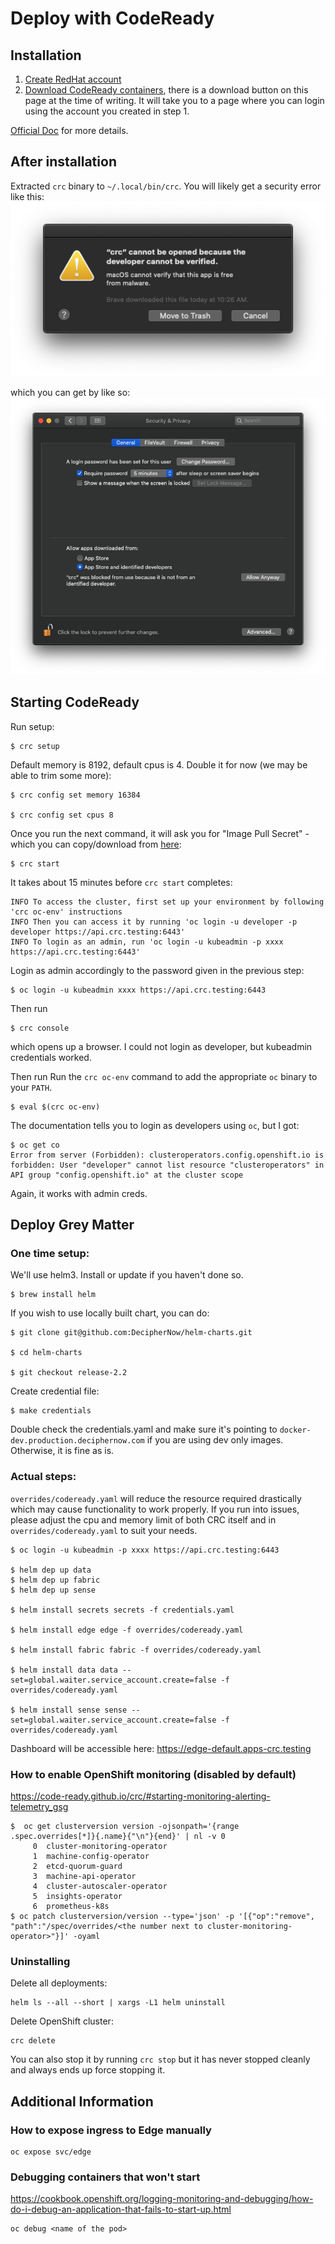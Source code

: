# Deploy with CodeReady

## Installation



1. [Create RedHat account](https://www.redhat.com/wapps/ugc/register.html?_flowId=register-flow&_flowExecutionKey=e2s1)
2. [Download CodeReady containers](https://developers.redhat.com/products/codeready-containers/overview), there is a download button on this page at the time of writing. It will take you to a page where you can login using the account you created in step 1.

[Official Doc](https://access.redhat.com/documentation/en-us/red_hat_codeready_containers/1.7/) for more details.


## After installation

Extracted `crc` binary to `~/.local/bin/crc`. You will likely get a security error like this:
![](img/codeready1.png) 

which you can get by like so:
![Screen Shot 2020-03-23 at 10.44.42 AM|569x500, 75%](img/codeready2.png) 


## Starting CodeReady

Run setup:
```
$ crc setup
```


Default memory is 8192, default cpus is 4. Double it for now (we may be able to trim some more):

```
$ crc config set memory 16384

$ crc config set cpus 8 
```


Once you run the next command, it will ask you for "Image Pull Secret" - which you can copy/download from [here](https://cloud.redhat.com/openshift/install/crc/installer-provisioned):

```
$ crc start
```



It takes about 15 minutes before `crc start` completes:

```
INFO To access the cluster, first set up your environment by following 'crc oc-env' instructions
INFO Then you can access it by running 'oc login -u developer -p developer https://api.crc.testing:6443'
INFO To login as an admin, run 'oc login -u kubeadmin -p xxxx https://api.crc.testing:6443'
```



Login as admin accordingly to the password given in the previous step:

```
$ oc login -u kubeadmin xxxx https://api.crc.testing:6443
```

Then run

```
$ crc console
```

which opens up a browser. I could not login as developer, but kubeadmin credentials worked.



Then run Run the  `crc oc-env`  command to add the appropriate  `oc`  binary to your  `PATH`.

```
$ eval $(crc oc-env)
```



The documentation tells you to login as developers using `oc`, but I got:

```
$ oc get co
Error from server (Forbidden): clusteroperators.config.openshift.io is forbidden: User "developer" cannot list resource "clusteroperators" in API group "config.openshift.io" at the cluster scope
```

Again, it works with admin creds.



## Deploy Grey Matter

### One time setup:
We'll use helm3. Install or update if you haven't done so.

```
$ brew install helm
```

If you wish to use locally built chart, you can do:

```
$ git clone git@github.com:DecipherNow/helm-charts.git

$ cd helm-charts

$ git checkout release-2.2
```

Create credential file:

```
$ make credentials
```

Double check the credentials.yaml and make sure it's pointing to `docker-dev.production.deciphernow.com` if you are using dev only images. Otherwise, it is fine as is.

### Actual steps:

`overrides/codeready.yaml` will reduce the resource required drastically which may cause functionality to work properly. If you run into issues, please adjust the cpu and memory limit of both CRC itself and in `overrides/codeready.yaml` to suit your needs.



```
$ oc login -u kubeadmin -p xxxx https://api.crc.testing:6443

$ helm dep up data
$ helm dep up fabric
$ helm dep up sense

$ helm install secrets secrets -f credentials.yaml

$ helm install edge edge -f overrides/codeready.yaml

$ helm install fabric fabric -f overrides/codeready.yaml

$ helm install data data --set=global.waiter.service_account.create=false -f overrides/codeready.yaml

$ helm install sense sense --set=global.waiter.service_account.create=false -f overrides/codeready.yaml

```

Dashboard will be accessible here:
https://edge-default.apps-crc.testing

### How to enable OpenShift monitoring (disabled by default)

https://code-ready.github.io/crc/#starting-monitoring-alerting-telemetry_gsg

```
$  oc get clusterversion version -ojsonpath='{range .spec.overrides[*]}{.name}{"\n"}{end}' | nl -v 0                                  
     0	cluster-monitoring-operator
     1	machine-config-operator
     2	etcd-quorum-guard
     3	machine-api-operator
     4	cluster-autoscaler-operator
     5	insights-operator
     6	prometheus-k8s
$ oc patch clusterversion/version --type='json' -p '[{"op":"remove", "path":"/spec/overrides/<the number next to cluster-monitoring-operator>"}]' -oyaml

```
### Uninstalling

Delete all deployments:
```
helm ls --all --short | xargs -L1 helm uninstall 
```

Delete OpenShift cluster:
```
crc delete
```
You can also stop it by running `crc stop` but it has never stopped cleanly and always ends up force stopping it.


## Additional Information

### How to expose ingress to Edge manually

```
oc expose svc/edge
```

### Debugging containers that won't start
https://cookbook.openshift.org/logging-monitoring-and-debugging/how-do-i-debug-an-application-that-fails-to-start-up.html
```
oc debug <name of the pod>
```
